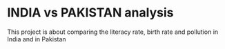 # INDIA vs PAKISTAN analysis
This project is about comparing the literacy rate, birth rate and pollution in India and in Pakistan
